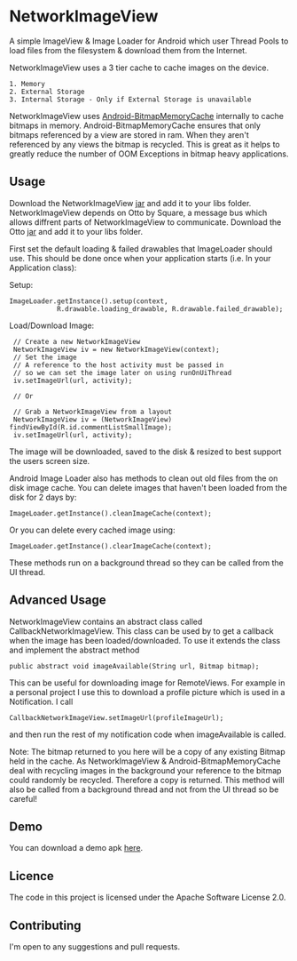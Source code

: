 NetworkImageView
================

A simple ImageView & Image Loader for Android which user Thread Pools to load files from the filesystem & download them from the Internet.

NetworkImageView uses a 3 tier cache to cache images on the device.

	1. Memory
	2. External Storage
	3. Internal Storage - Only if External Storage is unavailable 
	
NetworkImageView uses [Android-BitmapMemoryCache][2] internally to cache bitmaps in memory. Android-BitmapMemoryCache ensures that only bitmaps referenced by a view are stored in ram. When they aren't referenced by any views the bitmap is recycled. This is great as it helps to greatly reduce the number of OOM Exceptions in bitmap heavy applications.


Usage
-----

Download the NetworkImageView [jar][4] and add it to your libs folder. 
NetworkImageView depends on Otto by Square, a message bus which allows diffrent parts of NetworkImageView to communicate. Download the Otto [jar][5] and add it to your libs folder. 

First set the default loading & failed drawables that ImageLoader should use. This should be done once when your application starts (i.e. In your Application class):

Setup:

	ImageLoader.getInstance().setup(context,
				R.drawable.loading_drawable, R.drawable.failed_drawable);


Load/Download Image:

	 // Create a new NetworkImageView
	 NetworkImageView iv = new NetworkImageView(context);
	 // Set the image
	 // A reference to the host activity must be passed in 
	 // so we can set the image later on using runOnUiThread
	 iv.setImageUrl(url, activity);
	 
	 // Or
	 
	 // Grab a NetworkImageView from a layout
	 NetworkImageView iv = (NetworkImageView) findViewById(R.id.commentListSmallImage);
	 iv.setImageUrl(url, activity);

	
	
The image will be downloaded, saved to the disk & resized to best support the users screen size. 
	
Android Image Loader also has methods to clean out old files from the on disk image cache. You can delete images that haven't been loaded from the disk for 2 days by:

	ImageLoader.getInstance().cleanImageCache(context);
	
Or you can delete every cached image using:

	ImageLoader.getInstance().clearImageCache(context);

These methods run on a background thread so they can be called from the UI thread.

Advanced Usage
--------------

NetworkImageView contains an abstract class called CallbackNetworkImageView. This class can be used by to get a callback when the image has been loaded/downloaded. To use it extends the class and implement the abstract method
	
	public abstract void imageAvailable(String url, Bitmap bitmap);
	
This can be useful for downloading image for RemoteViews. For example in a personal project I use this to download a profile picture which is used in a Notification. I call 

	CallbackNetworkImageView.setImageUrl(profileImageUrl);

and then run the rest of my notification code when imageAvailable is called. 

Note: The bitmap returned to you here will be a copy of any existing Bitmap held in the cache. As NetworkImageView & Android-BitmapMemoryCache deal with recycling images in the background your reference to the bitmap could randomly be recycled. Therefore a copy is returned. 
This method will also be called from a background thread and not from the UI thread so be careful!


Demo
-----
You can download a demo apk [here][6].

Licence
-----

The code in this project is licensed under the Apache Software License 2.0.

Contributing
------------

I'm open to any suggestions and pull requests. 


[1]: https://github.com/DarrenMowat/NetworkImageView/issues
[2]: https://github.com/chrisbanes/Android-BitmapMemoryCache
[3]: https://github.com/chrisbanes
[4]: https://github.com/downloads/DarrenMowat/NetworkImageView/networkimageview.jar
[5]: http://square.github.com/otto/
[6]: https://github.com/downloads/DarrenMowat/NetworkImageView/NetworkImageViewSample.apk